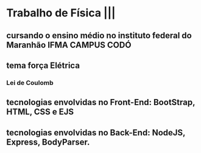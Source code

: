 # Trabalho  de Física ||| 
## cursando o ensino médio no instituto federal do Maranhão IFMA CAMPUS CODÓ
## tema força Elétrica
### Lei de Coulomb
## tecnologias envolvidas no Front-End: BootStrap, HTML, CSS e EJS
## tecnologias envolvidas no Back-End: NodeJS, Express, BodyParser.
